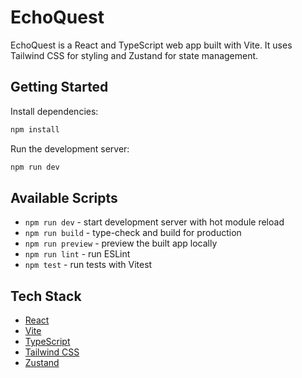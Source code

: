 # EchoQuest

EchoQuest is a React and TypeScript web app built with Vite. It uses Tailwind CSS for styling and Zustand for state management.

## Getting Started

Install dependencies:

```bash
npm install
```

Run the development server:

```bash
npm run dev
```

## Available Scripts

- `npm run dev` - start development server with hot module reload
- `npm run build` - type-check and build for production
- `npm run preview` - preview the built app locally
- `npm run lint` - run ESLint
- `npm test` - run tests with Vitest

## Tech Stack

- [React](https://react.dev/)
- [Vite](https://vite.dev/)
- [TypeScript](https://www.typescriptlang.org/)
- [Tailwind CSS](https://tailwindcss.com/)
- [Zustand](https://github.com/pmndrs/zustand)
